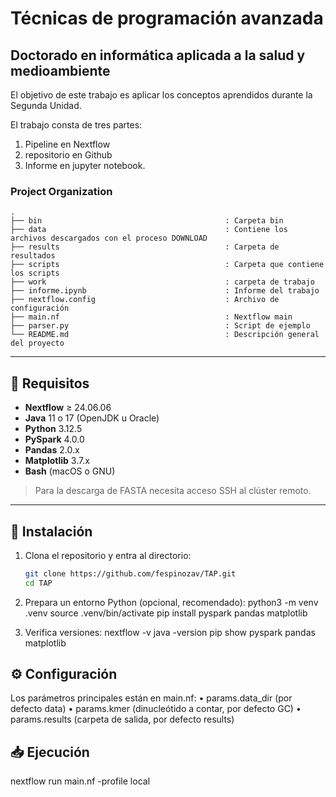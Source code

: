 # Técnicas de programación avanzada
## Doctorado en informática aplicada a la salud y medioambiente

El objetivo de este trabajo es aplicar los conceptos aprendidos durante la Segunda Unidad.

El trabajo consta de tres partes:

1. Pipeline en Nextflow
2. repositorio en Github
3. Informe en jupyter notebook.

### Project Organization

```
.
├── bin                                         : Carpeta bin
├── data                                        : Contiene los archivos descargados con el proceso DOWNLOAD
├── results                                     : Carpeta de resultados
├── scripts                                     : Carpeta que contiene los scripts
├── work                                        : carpeta de trabajo
├── informe.ipynb                               : Informe del trabajo
├── nextflow.config                             : Archivo de configuración
├── main.nf                                     : Nextflow main
├── parser.py                                   : Script de ejemplo
└── README.md                                   : Descripción general del proyecto
```


---

## 🚀 Requisitos

- **Nextflow** ≥ 24.06.06  
- **Java** 11 o 17 (OpenJDK u Oracle)  
- **Python** 3.12.5  
- **PySpark** 4.0.0  
- **Pandas** 2.0.x  
- **Matplotlib** 3.7.x  
- **Bash** (macOS o GNU)  

> Para la descarga de FASTA necesita acceso SSH al clúster remoto.  

---

## 🔧 Instalación

1. Clona el repositorio y entra al directorio:
   ```bash
   git clone https://github.com/fespinozav/TAP.git
   cd TAP

2.	Prepara un entorno Python (opcional, recomendado):
python3 -m venv .venv
source .venv/bin/activate
pip install pyspark pandas matplotlib

3.	Verifica versiones:
nextflow -v
java -version
pip show pyspark pandas matplotlib

## ⚙️ Configuración

Los parámetros principales están en main.nf:
	•	params.data_dir (por defecto data)
	•	params.kmer (dinucleótido a contar, por defecto GC)
	•	params.results (carpeta de salida, por defecto results)

## 📥 Ejecución

nextflow run main.nf -profile local


